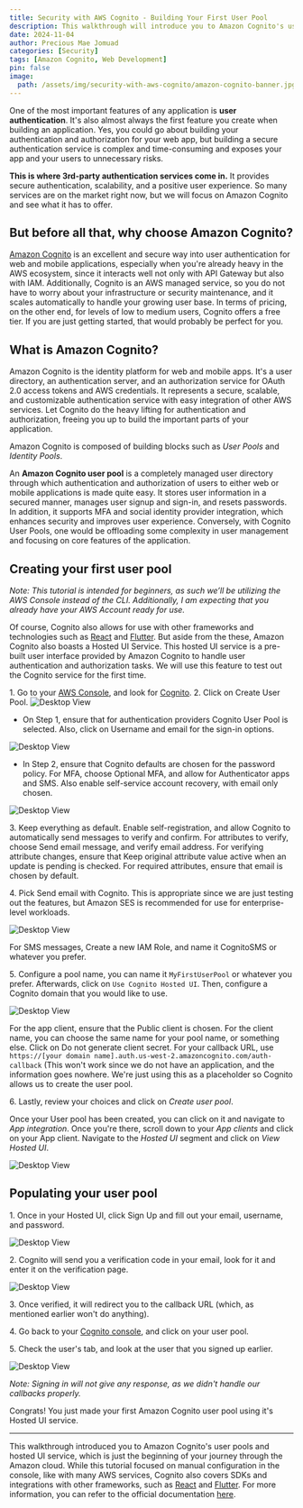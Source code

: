 ```yaml
---
title: Security with AWS Cognito - Building Your First User Pool
description: This walkthrough will introduce you to Amazon Cognito's user pools and hosted UI service, which is just the beginning of your journey through the Amazon cloud. While this tutorial focused on manual configuration in the console, like with many AWS services, Cognito also covers SDKs and integrations with other frameworks, such as React and Flutter.
date: 2024-11-04
author: Precious Mae Jomuad
categories: [Security]
tags: [Amazon Cognito, Web Development]
pin: false
image: 
  path: /assets/img/security-with-aws-cognito/amazon-cognito-banner.jpg
---
```


One of the most important features of any application is **user authentication**. It's also almost always the first feature you create when building an application. Yes, you could go about building your authentication and authorization for your web app, but building a secure authentication service is complex and time-consuming and exposes your app and your users to unnecessary risks.

**This is where 3rd-party authentication services come in.** It provides secure authentication, scalability, and a positive user experience. So many services are on the market right now, but we will focus on Amazon Cognito and see what it has to offer.

## But before all that, why choose Amazon Cognito?

[Amazon Cognito](https://aws.amazon.com/cognito/) is an excellent and secure way into user authentication for web and mobile applications, especially when you're already heavy in the AWS ecosystem, since it interacts well not only with API Gateway but also with IAM. Additionally, Cognito is an AWS managed service, so you do not have to worry about your infrastructure or security maintenance, and it scales automatically to handle your growing user base. In terms of pricing, on the other end, for levels of low to medium users, Cognito offers a free tier. If you are just getting started, that would probably be perfect for you.

## What is Amazon Cognito?

Amazon Cognito is the identity platform for web and mobile apps. It's a user directory, an authentication server, and an authorization service for OAuth 2.0 access tokens and AWS credentials. It represents a secure, scalable, and customizable authentication service with easy integration of other AWS services. Let Cognito do the heavy lifting for authentication and authorization, freeing you up to build the important parts of your application.

Amazon Cognito is composed of building blocks such as _User Pools_ and _Identity Pools_.

An **Amazon Cognito user pool** is a completely managed user directory through which authentication and authorization of users to either web or mobile applications is made quite easy. It stores user information in a secured manner, manages user signup and sign-in, and resets passwords. In addition, it supports MFA and social identity provider integration, which enhances security and improves user experience. Conversely, with Cognito User Pools, one would be offloading some complexity in user management and focusing on core features of the application.

## Creating your first user pool

_Note: This tutorial is intended for beginners, as such we’ll be utilizing the AWS Console instead of the CLI. Additionally, I am expecting that you already have your AWS Account ready for use._

Of course, Cognito also allows for use with other frameworks and technologies such as [React](https://docs.aws.amazon.com/cognito/latest/developerguide/getting-started-test-application-react.html) and [Flutter](https://docs.aws.amazon.com/cognito/latest/developerguide/getting-started-test-application-flutter.html). But aside from the these, Amazon Cognito also boasts a Hosted UI Service. This hosted UI service is a pre-built user interface provided by Amazon Cognito to handle user authentication and authorization tasks. We will use this feature to test out the Cognito service for the first time.

1\. Go to your [AWS Console](https://console.aws.amazon.com/), and look for [Cognito](https://console.aws.amazon.com/cognito/home).
2\. Click on Create User Pool.
![Desktop View](/assets/img/security-with-aws-cognito/cognito-1.jpg)

- On Step 1, ensure that for authentication providers Cognito User Pool is selected. Also, click on Username and email for the sign-in options.

![Desktop View](/assets/img/security-with-aws-cognito/cognito-2.jpg)

- In Step 2, ensure that Cognito defaults are chosen for the password policy. For MFA, choose Optional MFA, and allow for Authenticator apps and SMS. Also enable self-service account recovery, with email only chosen.

![Desktop View](/assets/img/security-with-aws-cognito/cognito-3.jpg)

3\. Keep everything as default.
Enable self-registration, and allow Cognito to automatically send messages to verify and confirm. For attributes to verify, choose Send email message, and verify email address. For verifying attribute changes, ensure that Keep original attribute value active when an update is pending is checked. For required attributes, ensure that email is chosen by default.

4\. Pick Send email with Cognito.
This is appropriate since we are just testing out the features, but Amazon SES is recommended for use for enterprise-level workloads.

![Desktop View](/assets/img/security-with-aws-cognito/cognito-4.jpg)

For SMS messages, Create a new IAM Role, and name it CognitoSMS or whatever you prefer.

5\. Configure a pool name, you can name it `MyFirstUserPool` or whatever you prefer. Afterwards, click on `Use Cognito Hosted UI`. Then, configure a Cognito domain that you would like to use.

![Desktop View](/assets/img/security-with-aws-cognito/cognito-5.jpg)

For the app client, ensure that the Public client is chosen. For the client name, you can choose the same name for your pool name, or something else. Click on Do not generate client secret. For your callback URL, use `https://[your domain name].auth.us-west-2.amazoncognito.com/auth-callback` (This won't work since we do not have an application, and the information goes nowhere. We're just using this as a placeholder so Cognito allows us to create the user pool.

6\. Lastly, review your choices and click on _Create user pool_.

Once your User pool has been created, you can click on it and navigate to _App integration_. Once you're there, scroll down to your _App clients_ and click on your App client. Navigate to the _Hosted UI_ segment and click on _View Hosted UI_.

![Desktop View](/assets/img/security-with-aws-cognito/cognito-6.jpg)

## Populating your user pool

1\.  Once in your Hosted UI, click Sign Up and fill out your email, username, and password.

![Desktop View](/assets/img/security-with-aws-cognito/cognito-7.jpg)

2\. Cognito will send you a verification code in your email, look for it and enter it on the verification page.

![Desktop View](/assets/img/security-with-aws-cognito/cognito-8.jpg)

3\. Once verified, it will redirect you to the callback URL (which, as mentioned earlier won't do anything).

4\. Go back to your [Cognito console](https://console.aws.amazon.com/cognito/home), and click on your user pool.

5\. Check the user's tab, and look at the user that you signed up earlier.

![Desktop View](/assets/img/security-with-aws-cognito/cognito-9.jpg)

_Note: Signing in will not give any response, as we didn't handle our callbacks properly._

Congrats! You just made your first Amazon Cognito user pool using it's Hosted UI service.

___

This walkthrough introduced you to Amazon Cognito's user pools and hosted UI service, which is just the beginning of your journey through the Amazon cloud. While this tutorial focused on manual configuration in the console, like with many AWS services, Cognito also covers SDKs and integrations with other frameworks, such as [React](https://docs.aws.amazon.com/cognito/latest/developerguide/getting-started-test-application-react.html) and [Flutter](https://docs.aws.amazon.com/cognito/latest/developerguide/getting-started-test-application-flutter.html). For more information, you can refer to the official documentation [here](https://docs.aws.amazon.com/cognito/).
